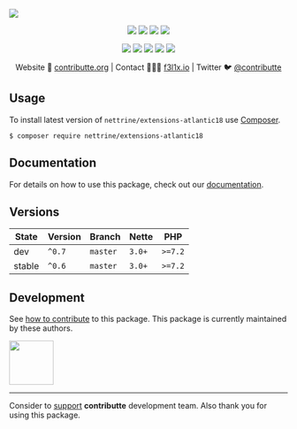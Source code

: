 ![](https://heatbadger.now.sh/github/readme/nettrine/extensions-atlantic18/)

<p align=center>
  <a href="https://github.com/nettrine/extensions-atlantic18/actions"><img src="https://badgen.net/github/checks/nettrine/extensions-atlantic18/master?cache=300"></a>
  <a href="https://coveralls.io/r/nettrine/extensions-atlantic18"><img src="https://badgen.net/coveralls/c/github/nettrine/extensions-atlantic18?cache=300"></a>
  <a href="https://packagist.org/packages/nettrine/extensions-atlantic18"><img src="https://badgen.net/packagist/dm/nettrine/extensions-atlantic18"></a>
  <a href="https://packagist.org/packages/nettrine/extensions-atlantic18"><img src="https://badgen.net/packagist/v/nettrine/extensions-atlantic18"></a>
</p>
<p align=center>
  <a href="https://packagist.org/packages/nettrine/extensions-atlantic18"><img src="https://badgen.net/packagist/php/nettrine/extensions-atlantic18"></a>
  <a href="https://github.com/nettrine/extensions-atlantic18"><img src="https://badgen.net/github/license/nettrine/extensions-atlantic18"></a>
  <a href="https://bit.ly/ctteg"><img src="https://badgen.net/badge/support/gitter/cyan"></a>
  <a href="https://bit.ly/cttfo"><img src="https://badgen.net/badge/support/forum/yellow"></a>
  <a href="https://contributte.org/partners.html"><img src="https://badgen.net/badge/sponsor/donations/F96854"></a>
</p>

<p align=center>
Website 🚀 <a href="https://contributte.org">contributte.org</a> | Contact 👨🏻‍💻 <a href="https://f3l1x.io">f3l1x.io</a> | Twitter 🐦 <a href="https://twitter.com/contributte">@contributte</a>
</p>

## Usage

To install latest version of `nettrine/extensions-atlantic18` use [Composer](https://getcomposer.org).

```
$ composer require nettrine/extensions-atlantic18
```

## Documentation

For details on how to use this package, check out our [documentation](.docs).

## Versions

| State       | Version | Branch   | Nette  | PHP     |
|-------------|---------|----------|--------|---------|
| dev         | `^0.7`  | `master` | `3.0+` | `>=7.2` |
| stable      | `^0.6`  | `master` | `3.0+` | `>=7.2` |


## Development

See [how to contribute](https://contributte.org) to this package. This package is currently maintained by these authors.

<a href="https://github.com/f3l1x">
    <img width="80" height="80" src="https://avatars2.githubusercontent.com/u/538058?v=3&s=80">
</a>

-----

Consider to [support](https://contributte.org/partners) **contributte** development team.
Also thank you for using this package.
